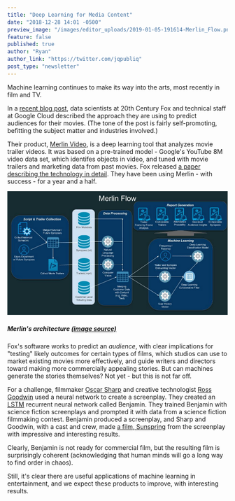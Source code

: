 ```yaml
---
title: "Deep Learning for Media Content"
date: "2018-12-28 14:01 -0500"
preview_image: "/images/editor_uploads/2019-01-05-191614-Merlin_Flow.png"
feature: false
published: true
author: "Ryan"
author_link: "https://twitter.com/jqpubliq"
post_type: "newsletter"
---
```


Machine learning continues to make its way into the arts, most recently in film and TV.

In a [recent blog post](https://cloud.google.com/blog/products/ai-machine-learning/how-20th-century-fox-uses-ml-to-predict-a-movie-audience), data scientists at 20th Century Fox and technical staff at Google Cloud described the approach they are using to predict audiences for their movies. (The tone of the post is fairly self-promoting, befitting the subject matter and industries involved.)

Their product, [Merlin Video](https://datastudio.google.com/u/0/reporting/1Ss64x1ocKeeDdTcMVX3l4iQcr8gp9w-W/page/Hg2V), is a deep learning tool that analyzes movie trailer videos. It was based on a pre-trained model - Google's YouTube 8M video data set, which identifes objects in video, and tuned with movie trailers and marketing data from past movies. Fox released [a paper describing the technology in detail](https://arxiv.org/abs/1810.08189). They have been using Merlin - with success - for a year and a half.

![](/images/editor_uploads/2019-01-05-191614-Merlin_Flow.png)
##### Merlin's architecture [(image source)](https://cloud.google.com/blog/products/ai-machine-learning/how-20th-century-fox-uses-ml-to-predict-a-movie-audience)

Fox's software works to predict an *audience*, with clear implications for "testing" likely outcomes for certain types of films, which studios can use to market existing movies more effectively, and guide writers and directors toward making more commercially appealing stories. But can machines generate the stories themselves? Not yet - but this is not far off.

For a challenge, filmmaker [Oscar Sharp](http://www.thereforefilms.com/oscar-sharp.html) and creative technologist [Ross Goodwin](https://rossgoodwin.com/) used a neural network to create a screenplay. They created an [LSTM](https://en.wikipedia.org/wiki/Long_short-term_memory) recurrent neural network called Benjamin. They trained Benjamin with science fiction screenplays and prompted it with data from a science fiction filmmaking contest. Benjamin produced a screenplay, and Sharp and Goodwin, with a cast and crew, made [a film, Sunspring](https://www.youtube.com/watch?v=LY7x2Ihqjmc) from the screenplay with impressive and interesting results.

Clearly, Benjamin is not ready for commercial film, but the resulting film is surprisingly coherent (acknowledging that human minds will go a long way to find order in chaos).

Still, it's clear there are useful applications of machine learning in entertainment, and we expect these products to improve, with interesting results.